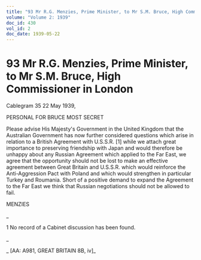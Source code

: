 ```yaml
---
title: "93 Mr R.G. Menzies, Prime Minister, to Mr S.M. Bruce, High Commissioner in London"
volume: "Volume 2: 1939"
doc_id: 430
vol_id: 2
doc_date: 1939-05-22
---
```


# 93 Mr R.G. Menzies, Prime Minister, to Mr S.M. Bruce, High Commissioner in London

Cablegram 35 22 May 1939,

PERSONAL FOR BRUCE MOST SECRET

Please advise His Majesty's Government in the United Kingdom that the Australian Government has now further considered questions which arise in relation to a British Agreement with U.S.S.R. [1] while we attach great importance to preserving friendship with Japan and would therefore be unhappy about any Russian Agreement which applied to the Far East, we agree that the opportunity should not be lost to make an effective agreement between Great Britain and U.S.S.R. which would reinforce the Anti-Aggression Pact with Poland and which would strengthen in particular Turkey and Roumania. Short of a positive demand to expand the Agreement to the Far East we think that Russian negotiations should not be allowed to fail.

MENZIES

_

1 No record of a Cabinet discussion has been found.

_

_ [AA: A981, GREAT BRITAIN 8B, iv]_
